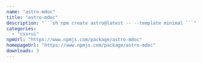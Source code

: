```yaml
---
name: "astro-mdoc"
title: "astro-mdoc"
description: "```sh npm create astro@latest -- --template minimal ```"
categories:
  - "css+ui"
npmUrl: "https://www.npmjs.com/package/astro-mdoc"
homepageUrl: "https://www.npmjs.com/package/astro-mdoc"
downloads: 3
---
```

